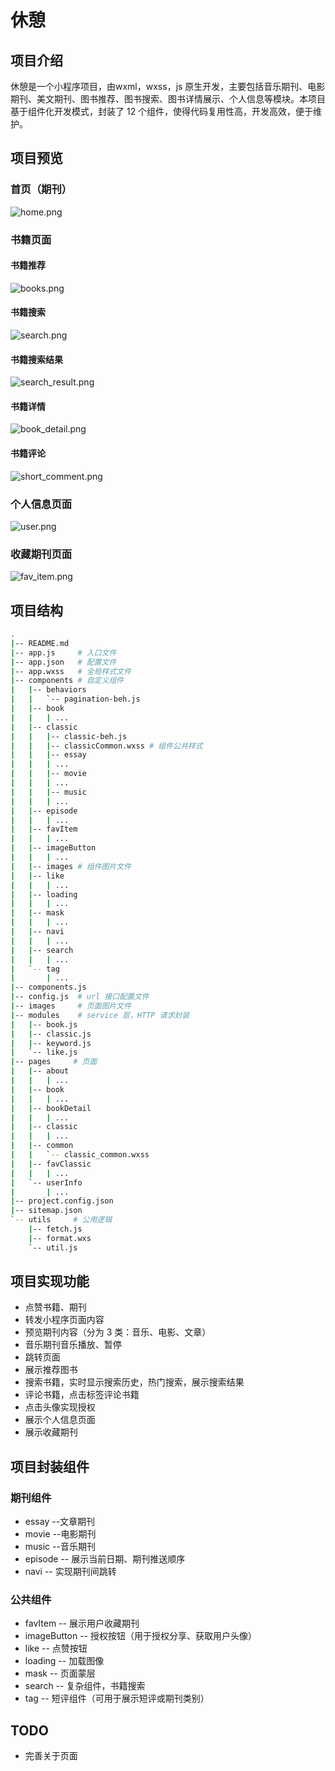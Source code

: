 # 休憩
## 项目介绍
  休憩是一个小程序项目，由wxml，wxss，js 原生开发，主要包括音乐期刊、电影期刊、美文期刊、图书推荐、图书搜索、图书详情展示、个人信息等模块。本项目基于组件化开发模式，封装了 12 个组件，使得代码复用性高，开发高效，便于维护。

## 项目预览
### 首页（期刊）
![home.png](https://i.loli.net/2019/08/11/T7f1bvc64n9zHBs.png)

### 书籍页面
#### 书籍推荐
![books.png](https://i.loli.net/2019/08/11/er3i6AqkJjonNPK.png)

#### 书籍搜索
  ![search.png](https://i.loli.net/2019/08/11/L9sKyDAnqhOm6g7.png)

#### 书籍搜索结果
![search_result.png](https://i.loli.net/2019/08/11/VSumO7qBAwfab23.png)

#### 书籍详情
![book_detail.png](https://i.loli.net/2019/08/11/zvmG8IgAqHwhxNy.png)

#### 书籍评论
![short_comment.png](https://i.loli.net/2019/08/11/K6zipd3NsjqcP19.png)

### 个人信息页面
![user.png](https://i.loli.net/2019/08/11/Z341RscpiDJoK9r.png)

### 收藏期刊页面
![fav_item.png](https://i.loli.net/2019/08/11/VKWgPBI5cLMQU3j.png)

## 项目结构
```bash
.
|-- README.md
|-- app.js     # 入口文件
|-- app.json   # 配置文件
|-- app.wxss   # 全局样式文件
|-- components # 自定义组件            
|   |-- behaviors
|   |   `-- pagination-beh.js
|   |-- book
|   |   | ...
|   |-- classic
|   |   |-- classic-beh.js
|   |   |-- classicCommon.wxss # 组件公共样式
|   |   |-- essay
|   |   | ...
|   |   |-- movie
|   |   | ...
|   |   |-- music
|   |   | ...
|   |-- episode
|   |   | ...
|   |-- favItem
|   |   | ...
|   |-- imageButton
|   |   | ...
|   |-- images # 组件图片文件
|   |-- like
|   |   | ...
|   |-- loading
|   |   | ...
|   |-- mask
|   |   | ...
|   |-- navi
|   |   | ...
|   |-- search
|   |   | ...
|   `-- tag
|       | ...
|-- components.js
|-- config.js  # url 接口配置文件
|-- images     # 页面图片文件
|-- modules    # service 层，HTTP 请求封装
|   |-- book.js
|   |-- classic.js
|   |-- keyword.js
|   `-- like.js
|-- pages     # 页面
|   |-- about
|   |   | ...
|   |-- book
|   |   | ...
|   |-- bookDetail
|   |   | ...
|   |-- classic
|   |   | ...
|   |-- common
|   |   `-- classic_common.wxss
|   |-- favClassic
|   |   | ...
|   `-- userInfo
|       | ...
|-- project.config.json
|-- sitemap.json
`-- utils     # 公用逻辑
    |-- fetch.js
    |-- format.wxs
    `-- util.js
```

## 项目实现功能
* 点赞书籍、期刊
* 转发小程序页面内容
* 预览期刊内容（分为 3 类：音乐、电影、文章）
* 音乐期刊音乐播放、暂停
* 跳转页面
* 展示推荐图书
* 搜索书籍，实时显示搜索历史，热门搜索，展示搜索结果
* 评论书籍，点击标签评论书籍
* 点击头像实现授权
* 展示个人信息页面
* 展示收藏期刊

## 项目封装组件
### 期刊组件
* essay --文章期刊
* movie --电影期刊
* music --音乐期刊
* episode -- 展示当前日期、期刊推送顺序
* navi    -- 实现期刊间跳转
### 公共组件
* favItem  -- 展示用户收藏期刊
* imageButton  -- 授权按钮（用于授权分享、获取用户头像）
* like         -- 点赞按钮
* loading      -- 加载图像
* mask         -- 页面蒙层
* search       -- 复杂组件，书籍搜索
* tag          -- 短评组件（可用于展示短评或期刊类别）

## TODO
* 完善关于页面